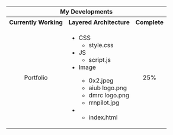 <p align="center">
    <table align="center">
        <tr align="center">
  	        <th colspan="3">My Developments</th>
        </tr>
        <tr align="center">
            <th>Currently Working</th>
            <th>Layered Architecture</th>
            <th>Complete</th>
        </tr>
        <tr>
            <td align="center">Portfolio</td>
            <td>
                <ul>
                    <li>CSS
                        <ul>
                            <li>style.css</li>
                        </ul>
                    </li>
                    <li>JS
                        <ul>
                            <li>script.js</li>
                        </ul>
                    </li>
                    <li>Image</li>
                    <ul>
                        <li>0x2.jpeg</li>
                        <li>aiub logo.png</li>
                        <li>dmrc logo.png</li>
                        <li>rrnpilot.jpg</li>
                    </ul>
                    <li>
                        <ul>
                            <li>index.html</li>
                        </ul>
                    </li>
                </ul>
            </td>
            <td align="center">25%</td>
        </tr>
    </table>
</p>
